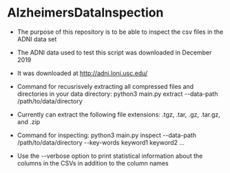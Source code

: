 # AlzheimersDataInspection
* The purpose of this repository is to be able to inspect the csv files in the ADNI data set
* The ADNI data used to test this script was downloaded in December 2019
* It was downloaded at http://adni.loni.usc.edu/
* Command for recusrisvely extracting all compressed files and directories in your data directory:
python3 main.py extract --data-path /path/to/data/directory
* Currently can extract the following file extensions: .tgz, .tar, .gz, .tar.gz, and .zip

* Command for inspecting:
python3 main.py inspect --data-path /path/to/data/directory --key-words keyword1 keyword2 ...
* Use the --verbose option to print statistical information about the columns in the CSVs in addition to the column names
